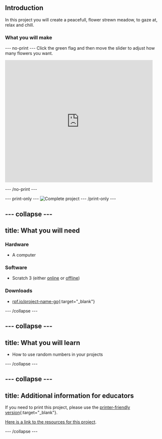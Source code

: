 ## Introduction

In this project you will create a peacefull, flower strewn meadow, to gaze at, relax and chill.

### What you will make

--- no-print ---
Click the green flag and then move the slider to adjust how many flowers you want.

<div class="scratch-preview">
<iframe src="https://scratch.mit.edu/projects/391706268/embed" allowtransparency="true" width="485" height="402" frameborder="0" scrolling="no" allowfullscreen></iframe>
</div>

--- /no-print ---

--- print-only ---
![Complete project](images/showcase_static.png)
--- /print-only ---

--- collapse ---
---
title: What you will need
---
### Hardware

- A computer

### Software

+ Scratch 3 (either [online](http://rpf.io/scratchon) or [offline](http://rpf.io/scratchoff))

### Downloads

+ [rpf.io/project-name-go](http://rpf.io/p/mindful-meadow){:target="_blank"}

--- /collapse ---

--- collapse ---
---
title: What you will learn
---

- How to use random numbers in your projects

--- /collapse ---

--- collapse ---
---
title: Additional information for educators
---

If you need to print this project, please use the [printer-friendly version](https://projects.raspberrypi.org/en/projects/mindful-meadow/print){:target="_blank"}.

[Here is a link to the resources for this project](http://rpf.io/p/mindful-meadoww).

--- /collapse ---
